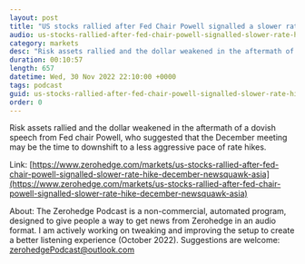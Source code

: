 ```yaml
---
layout: post
title: "US stocks rallied after Fed Chair Powell signalled a slower rate hike in December - Newsquawk Asia-Pac Market Open"
audio: us-stocks-rallied-after-fed-chair-powell-signalled-slower-rate-hike-december-newsquawk-asia-0
category: markets
desc: "Risk assets rallied and the dollar weakened in the aftermath of a dovish speech from Fed chair Powell, who suggested that the December meeting may be the time to downshift to a less aggressive pace of rate hikes."
duration: 00:10:57
length: 657
datetime: Wed, 30 Nov 2022 22:10:00 +0000
tags: podcast
guid: us-stocks-rallied-after-fed-chair-powell-signalled-slower-rate-hike-december-newsquawk-asia-0
order: 0
---
```

Risk assets rallied and the dollar weakened in the aftermath of a dovish speech from Fed chair Powell, who suggested that the December meeting may be the time to downshift to a less aggressive pace of rate hikes.

Link: [https://www.zerohedge.com/markets/us-stocks-rallied-after-fed-chair-powell-signalled-slower-rate-hike-december-newsquawk-asia](https://www.zerohedge.com/markets/us-stocks-rallied-after-fed-chair-powell-signalled-slower-rate-hike-december-newsquawk-asia)

About: The Zerohedge Podcast is a non-commercial, automated program, designed to give people a way to get news from Zerohedge in an audio format.  I am actively working on tweaking and improving the setup to create a better listening experience (October 2022).  Suggestions are welcome: [zerohedgePodcast@outlook.com](mailto:zerohedgePodcast@outlook.com)